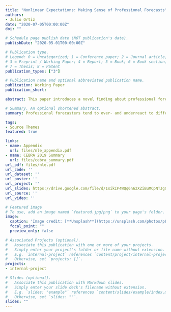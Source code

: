 ```yaml
---
title: "Nonlinear Expectations: Making Sense of Professional Forecasts"
authors:
- Julio Ortiz
date: "2020-07-05T00:00:00Z"
doi: ""

# Schedule page publish date (NOT publication's date).
publishDate: "2020-05-01T00:00:00Z"

# Publication type.
# Legend: 0 = Uncategorized; 1 = Conference paper; 2 = Journal article;
# 3 = Preprint / Working Paper; 4 = Report; 5 = Book; 6 = Book section;
# 7 = Thesis; 8 = Patent
publication_types: ["3"]

# Publication name and optional abbreviated publication name.
publication: Working Paper
publication_short: 

abstract: This paper introduces a novel finding about professional forecasters--the same respondent simultaneously over- and underreacts to distinct macroeconomic variables. Whereas standard models struggle to make sense of this fact, I show that simultaneous over- and underreactions can arise in nonlinear environments. In such contexts, rational forecasters are unable to obtain an optimal and exact estimate of the state via the Kalman filter. I consider stochastic volatility as the source of nonlinearities and assume that forecasters must approximate the state by selecting an approximation function from a set of costly alternatives. According to my model, over- and underreactions depend crucially on the the underlying signal-to-noise ratio. In particular, the scope for overreactions is decreasing in the signal precision. I conclude that error predictability is not prima facie evidence against rationality.

# Summary. An optional shortened abstract.
summary: Professional forecasters tend to over- and underreact to different macroeconomic variables. I build a model of nonlinear rational expectations that is able replicate this fact. I find that the key determinant of over- and underreactions is the underlying signal-to-noise ratio.

tags:
- Source Themes
featured: true

links:
- name: Appendix
  url: files/nle_appendix.pdf
- name: CEBRA 2019 Summary
  url: files/cebra_summary.pdf
url_pdf: files/nle.pdf
url_code: ''
url_dataset: ''
url_poster: ''
url_project: ''
url_slides: https://drive.google.com/file/d/1sikIP4WQq6n6zXZiBuMCpNTJgQs16qIr/view?usp=sharing
url_source: ''
url_video: ''

# Featured image
# To use, add an image named `featured.jpg/png` to your page's folder. 
image:
  caption: 'Image credit: [**Unsplash**](https://unsplash.com/photos/pLCdAaMFLTE)'
  focal_point: ""
  preview_only: false

# Associated Projects (optional).
#   Associate this publication with one or more of your projects.
#   Simply enter your project's folder or file name without extension.
#   E.g. `internal-project` references `content/project/internal-project/index.md`.
#   Otherwise, set `projects: []`.
projects:
- internal-project

# Slides (optional).
#   Associate this publication with Markdown slides.
#   Simply enter your slide deck's filename without extension.
#   E.g. `slides: "example"` references `content/slides/example/index.md`.
#   Otherwise, set `slides: ""`.
slides: ""
---
```

